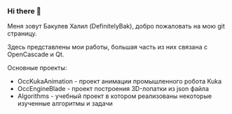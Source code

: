 ### Hi there 👋

Меня зовут Бакулев Халил (DefinitelyBak), добро пожаловать на мою git страницу.

Здесь представлены мои работы, большая часть из них связана с OpenCascade и Qt.

Основные проекты:
* OccKukaAnimation - проект анимации промышленного робота Kuka
* OccEngineBlade - проект построения 3D-лопатки из json файла
* Algorithms - учебный проект в котором реализованы некоторые изученные алгоритмы и задачи
<!--
**HalilProgr/HalilProgr** is a ✨ _special_ ✨ repository because its `README.md` (this file) appears on your GitHub profile.

Here are some ideas to get you started:

- 🔭 I’m currently working on ...
- 🌱 I’m currently learning ...
- 👯 I’m looking to collaborate on ...
- 🤔 I’m looking for help with ...
- 💬 Ask me about ...
- 📫 How to reach me: ...
- 😄 Pronouns: ...
- ⚡ Fun fact: ...
-->
